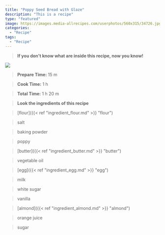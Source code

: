 ```yaml
---
title: "Poppy Seed Bread with Glaze"
description: "This is a recipe"
type: "featured"
image: https://images.media-allrecipes.com/userphotos/560x315/34726.jpg
categories: 
  - "Recipe"
tags: 
  - "Recipe"
---
```



>**If you don't know what are inside this recipe, now you know!**

![](../images/Recipes-Banner.jpg)
> **Prepare Time:** 15 m


> **Cook Time:** 1 h


> **Total Time:** 1 h 20 m

> **Look the ingredients of this recipe**

> [flour]({{< ref "ingredient_flour.md" >}} "flour")

> salt

> baking powder

> poppy

> [butter]({{< ref "ingredient_butter.md" >}} "butter")

> vegetable oil

> [egg]({{< ref "ingredient_egg.md" >}} "egg")

> milk

> white sugar

> vanilla

> [almond]({{< ref "ingredient_almond.md" >}} "almond")

> orange juice

> sugar

